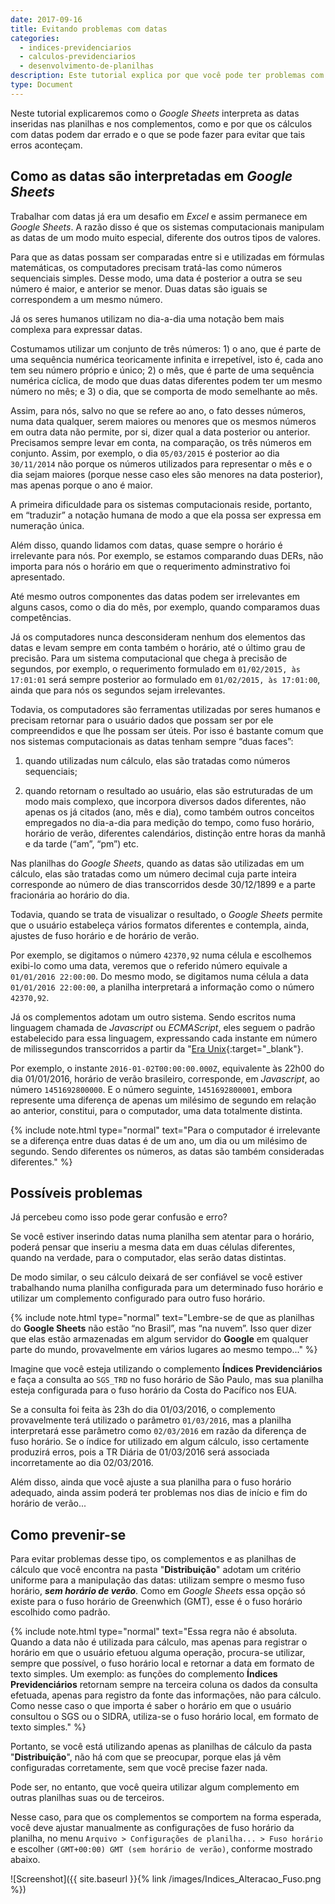 ```yaml
---
date: 2017-09-16
title: Evitando problemas com datas
categories:
  - indices-previdenciarios
  - calculos-previdenciarios
  - desenvolvimento-de-planilhas
description: Este tutorial explica por que você pode ter problemas com as datas em Google Sheets e o que fazer. para prevenir-se
type: Document
---
```

Neste tutorial explicaremos como o *Google Sheets* interpreta as datas inseridas nas planilhas e nos complementos, como e por que os cálculos com datas podem dar errado e o que se pode fazer para evitar que tais erros aconteçam.

## Como as datas são interpretadas em *Google Sheets*

Trabalhar com datas já era um desafio em *Excel* e assim permanece em *Google Sheets*. A razão disso é que os sistemas computacionais manipulam as datas de um modo muito especial, diferente dos outros tipos de valores.

Para que as datas possam ser comparadas entre si e utilizadas em fórmulas matemáticas, os computadores precisam tratá-las como números sequenciais simples. Desse modo, uma data é posterior a outra se seu número é maior, e anterior se menor. Duas datas são iguais se correspondem a um mesmo número.

Já os seres humanos utilizam no dia-a-dia uma notação bem mais complexa para expressar datas. 

Costumamos utilizar um conjunto de três números: 1) o ano, que é parte de uma sequência numérica teoricamente infinita e irrepetível, isto é, cada ano tem seu número próprio e único; 2) o mês, que é parte de uma sequência numérica cíclica, de modo que duas datas diferentes podem ter um mesmo número no mês; e 3) o dia, que se comporta de modo semelhante ao mês. 

Assim, para nós, salvo no que se refere ao ano, o fato desses números, numa data qualquer, serem maiores ou menores que os mesmos números em outra data não permite, por si, dizer qual a data posterior ou anterior. Precisamos sempre levar em conta, na comparação, os três números em conjunto. Assim, por exemplo, o dia `05/03/2015` é posterior ao dia `30/11/2014` não porque os números utilizados para representar o mês e o dia sejam maiores (porque nesse caso eles são menores na data posterior), mas apenas porque o ano é maior.

A primeira dificuldade para os sistemas computacionais reside, portanto, em “traduzir” a notação humana de modo a que ela possa ser expressa em numeração única. 

Além disso, quando lidamos com datas, quase sempre o horário é irrelevante para nós. Por exemplo, se estamos comparando duas DERs, não importa para nós o horário em que o requerimento adminstrativo foi apresentado. 

Até mesmo outros componentes das datas podem ser irrelevantes em alguns casos, como o dia do mês, por exemplo, quando comparamos duas competências.

Já os computadores nunca desconsideram nenhum dos elementos das datas e levam sempre em conta também o horário, até o último grau de precisão. Para um sistema computacional que chega à precisão de segundos, por exemplo, o requerimento formulado em `01/02/2015, às 17:01:01` será sempre posterior ao formulado em `01/02/2015, às 17:01:00`, ainda que para nós os segundos sejam irrelevantes.

Todavia, os computadores são ferramentas utilizadas por seres humanos e precisam retornar para o usuário dados que possam ser por ele compreendidos e que lhe possam ser úteis. Por isso é bastante comum que nos sistemas computacionais as datas tenham sempre “duas faces”:

1) quando utilizadas num cálculo, elas são tratadas como números sequenciais;

2) quando retornam o resultado ao usuário, elas são estruturadas de um modo mais complexo, que incorpora diversos dados diferentes, não apenas os já citados (ano, mês e dia), como também outros conceitos empregados no dia-a-dia para medição do tempo, como fuso horário, horário de verão, diferentes calendários, distinção entre horas da manhã e da tarde (“am”, “pm”) etc.

Nas planilhas do *Google Sheets*, quando as datas são utilizadas em um cálculo, elas são tratadas como um número decimal cuja parte inteira corresponde ao número de dias transcorridos desde 30/12/1899 e a parte fracionária ao horário do dia. 

Todavia, quando se trata de visualizar o resultado, o *Google Sheets* permite que o usuário estabeleça vários formatos diferentes e contempla, ainda, ajustes de fuso horário e de horário de verão.

Por exemplo, se digitamos o número `42370,92` numa célula e escolhemos exibi-lo como uma data, veremos que o referido número equivale a `01/01/2016 22:00:00`. Do mesmo modo, se digitamos numa célula a data `01/01/2016 22:00:00`, a planilha interpretará a informação como o número `42370,92`.

Já os complementos adotam um outro sistema. Sendo escritos numa linguagem chamada de *Javascript* ou *ECMAScript*, eles seguem o padrão estabelecido para essa linguagem, expressando cada instante em número de milissegundos transcorridos a partir da "[Era Unix](https://pt.wikipedia.org/wiki/Era_Unix){:target="_blank"}.

Por exemplo, o instante `2016-01-02T00:00:00.000Z`, equivalente às 22h00 do dia 01/01/2016, horário de verão brasileiro, corresponde, em *Javascript*, ao número `1451692800000`. E o número seguinte, `1451692800001`, embora represente uma diferença de apenas um milésimo de segundo em relação ao anterior, constitui, para o computador, uma data totalmente distinta.

{% include note.html type="normal" text="Para o computador é irrelevante se a diferença entre duas datas é de um ano, um dia ou um milésimo de segundo. Sendo diferentes os números, as datas são também consideradas diferentes." %}

## Possíveis problemas

Já percebeu como isso pode gerar confusão e erro?

Se você estiver inserindo datas numa planilha sem atentar para o horário, poderá pensar que inseriu a mesma data em duas células diferentes, quando na verdade, para o computador, elas serão datas distintas.

De modo similar, o seu cálculo deixará de ser confiável se você estiver trabalhando numa planilha configurada para um determinado fuso horário e utilizar um complemento configurado para outro fuso horário.

{% include note.html type="normal" text="Lembre-se de que as planilhas do <b>Google Sheets</b> não estão “no Brasil”, mas “na nuvem”. Isso quer dizer que elas estão armazenadas em algum servidor do <b>Google</b> em qualquer parte do mundo, provavelmente em vários lugares ao mesmo tempo..." %}

Imagine que você esteja utilizando o complemento **Índices Previdenciários** e faça a consulta ao `SGS_TRD` no fuso horário de São Paulo, mas sua planilha esteja configurada para o fuso horário da Costa do Pacífico nos EUA.

Se a consulta foi feita às 23h do dia 01/03/2016, o complemento provavelmente terá utilizado o parâmetro `01/03/2016`, mas a planilha interpretará esse parâmetro como `02/03/2016` em razão da diferença de fuso horário. Se o índice for utilizado em algum cálculo, isso certamente produzirá erros, pois a TR Diária de 01/03/2016 será associada incorretamente ao dia 02/03/2016.

Além disso, ainda que você ajuste a sua planilha para o fuso horário adequado, ainda assim poderá ter problemas nos dias de início e fim do horário de verão...

## Como prevenir-se

Para evitar problemas desse tipo, os complementos e as planilhas de cálculo que você encontra na pasta "**Distribuição**" adotam um critério uniforme para a manipulação das datas: utilizam sempre o mesmo fuso horário, **_sem horário de verão_**. Como em *Google Sheets* essa opção só existe para o fuso horário de Greenwhich (GMT), esse é o fuso horário escolhido como padrão.

{% include note.html type="normal" text="Essa regra não é absoluta. Quando a data não é utilizada para cálculo, mas apenas para registrar o horário em que o usuário efetuou alguma operação, procura-se utilizar, sempre que possível, o fuso horário local e retornar a data em formato de texto simples. Um exemplo: as funções do complemento <b>Índices Previdenciários</b> retornam sempre na terceira coluna os dados da consulta efetuada, apenas para registro da fonte das informações, não para cálculo. Como nesse caso o que importa é saber o horário em que o usuário consultou o SGS ou o SIDRA, utiliza-se o fuso horário local, em formato de texto simples." %}

Portanto, se você está utilizando apenas as planilhas de cálculo da pasta "**Distribuição**", não há com que se preocupar, porque elas já vêm configuradas corretamente, sem que você precise fazer nada.

Pode ser, no entanto, que você queira utilizar algum complemento em outras planilhas suas ou de terceiros.

Nesse caso, para que os complementos se comportem na forma esperada, você deve ajustar manualmente as configurações de fuso horário da planilha, no menu `Arquivo > Configurações de planilha... > Fuso horário` e escolher `(GMT+00:00) GMT (sem horário de verão)`, conforme mostrado abaixo.

![Screenshot]({{ site.baseurl }}{% link /images/Indices_Alteracao_Fuso.png %})